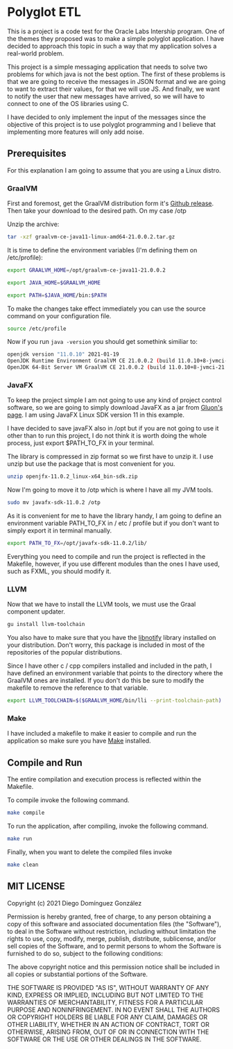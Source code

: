 # Polyglot ETL

This is a project is a code test for the Oracle Labs Intership program. One of the themes they proposed was to make a simple polyglot application. I have decided to approach this topic in such a way that my application solves a real-world problem.

This project is a simple messaging application that needs to solve two problems for which java is not the best option. The first of these problems is that we are going to receive the messages in JSON format and we are going to want to extract their values, for that we will use JS. And finally, we want to notify the user that new messages have arrived, so we will have to connect to one of the OS libraries using C.

I have decided to only implement the input of the messages since the objective of this project is to use polyglot programming and I believe that implementing more features will only add noise.

## Prerequisites
 
 For this explanation I am going to assume that you are using a Linux distro.

### GraalVM

First and foremost, get the GraalVM distribution form it's [Github release](https://github.com/graalvm/graalvm-ce-builds/releases/tag/vm-21.0.0.2). Then take your download to the desired path. On my case /otp

Unzip the archive:

```bash
tar -xzf graalvm-ce-java11-linux-amd64-21.0.0.2.tar.gz
```

It is time to define the environment variables (I'm defining them on /etc/profile):

```bash
export GRAALVM_HOME=/opt/graalvm-ce-java11-21.0.0.2    

export JAVA_HOME=$GRAALVM_HOME

export PATH=$JAVA_HOME/bin:$PATH
```

To make the changes take effect immediately you can use the source command on your configuration file.

```bash
source /etc/profile
```
Now if you run `java -version` you should get somethink similiar to:

```bash
openjdk version "11.0.10" 2021-01-19
OpenJDK Runtime Environment GraalVM CE 21.0.0.2 (build 11.0.10+8-jvmci-21.0-b06)
OpenJDK 64-Bit Server VM GraalVM CE 21.0.0.2 (build 11.0.10+8-jvmci-21.0-b06, mixed mode, sharing)
```

### JavaFX

To keep the project simple I am not going to use any kind of project control software, so we are going to simply download JavaFX as a jar from [Gluon's page](https://gluonhq.com/products/javafx/). 
I am using JavaFX Linux SDK version 11 in this example.

I have decided to save javaFX also in /opt but if you are not going to use it other than to run this project, I do not think it is worth doing the whole process, just export $PATH_TO_FX in your terminal.

The library is compressed in zip format so we first have to unzip it. I use unzip but use the package that is most convenient for you.

```bash
unzip openjfx-11.0.2_linux-x64_bin-sdk.zip
```

Now I'm going to move it to /otp which is where I have all my JVM tools.

```bash
sudo mv javafx-sdk-11.0.2 /otp
```

As it is convenient for me to have the library handy, I am going to define an environment variable PATH_TO_FX in / etc / profile but if you don't want to simply export it in terminal manually.

```bash
export PATH_TO_FX=/opt/javafx-sdk-11.0.2/lib/
```
Everything you need to compile and run the project is reflected in the Makefile, however, if you use different modules than the ones I have used, such as FXML, 
you should modify it.

### LLVM

Now that we have to install the LLVM tools, we must use the Graal component updater.

```bash
gu install llvm-toolchain
```

You also have to make sure that you have the [libnotify](https://archlinux.org/packages/?name=libnotify) library installed on your distribution. 
Don't worry, this package is included in most of the repositories of the popular distributions.

Since I have other c / cpp compilers installed and included in the path, I have defined an environment variable that points to the directory where the GraalVM ones are installed. If you don't do this be sure to modify the makefile to remove the reference to that variable.

```bash
export LLVM_TOOLCHAIN=$($GRAALVM_HOME/bin/lli --print-toolchain-path)
```

### Make

I have included a makefile to make it easier to compile and run the application so make sure you have [Make](https://archlinux.org/packages/core/x86_64/make/) installed.

## Compile and Run

The entire compilation and execution process is reflected within the Makefile.

To compile invoke the following command.

```bash
make compile
```

To run the application, after compiling, invoke the following command.

```bash
make run
```

Finally, when you want to delete the compiled files invoke

```bash
make clean
```

## MIT LICENSE

Copyright (c) 2021 Diego Domínguez González

Permission is hereby granted, free of charge, to any person obtaining a copy
of this software and associated documentation files (the "Software"), to deal
in the Software without restriction, including without limitation the rights
to use, copy, modify, merge, publish, distribute, sublicense, and/or sell
copies of the Software, and to permit persons to whom the Software is
furnished to do so, subject to the following conditions:

The above copyright notice and this permission notice shall be included in all
copies or substantial portions of the Software.

THE SOFTWARE IS PROVIDED "AS IS", WITHOUT WARRANTY OF ANY KIND, EXPRESS OR
IMPLIED, INCLUDING BUT NOT LIMITED TO THE WARRANTIES OF MERCHANTABILITY,
FITNESS FOR A PARTICULAR PURPOSE AND NONINFRINGEMENT. IN NO EVENT SHALL THE
AUTHORS OR COPYRIGHT HOLDERS BE LIABLE FOR ANY CLAIM, DAMAGES OR OTHER
LIABILITY, WHETHER IN AN ACTION OF CONTRACT, TORT OR OTHERWISE, ARISING FROM,
OUT OF OR IN CONNECTION WITH THE SOFTWARE OR THE USE OR OTHER DEALINGS IN THE
SOFTWARE.